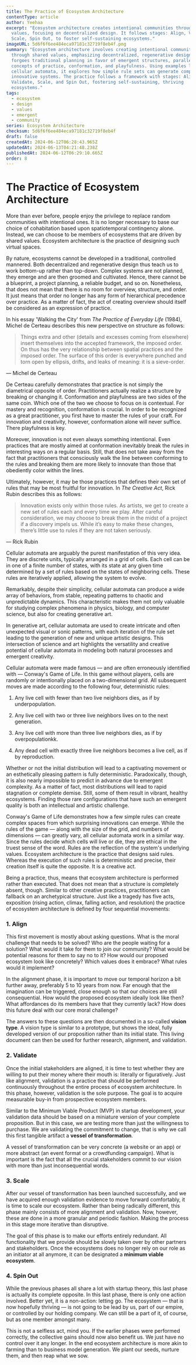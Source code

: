 ```yaml
---
title: The Practice of Ecosystem Architecture
contentType: article
author: Yeehaa
excerpt: "Ecosystem architecture creates intentional communities through shared
  values, focusing on decentralized design. It follows stages: Align, Validate,
  Scale, Spin Out, to foster self-sustaining ecosystems."
imageURL: 5d6f6f6ee484eca97181c32719f8eb4f.png
summary: "Ecosystem architecture involves creating intentional communities
  through shared values, emphasizing decentralized, regenerative design. It
  forgoes traditional planning in favor of emergent structures, paralleling
  concepts of practice, conformation, and playfulness. Using examples like
  cellular automata, it explores how simple rule sets can generate complex,
  innovative systems. The practice follows a framework with stages: Align,
  Validate, Scale, and Spin Out, fostering self-sustaining, thriving
  ecosystems."
tags:
  - ecosystem
  - design
  - values
  - emergent
  - community
series: Ecosystem Architecture
checksum: 5d6f6f6ee484eca97181c32719f8eb4f
draft: false
createdAt: 2024-06-12T06:28:43.965Z
updatedAt: 2024-06-13T04:21:48.238Z
publishedAt: 2024-06-12T06:29:10.665Z
order: 8
---
```


# The Practice of Ecosystem Architecture

More than ever before, people enjoy the privilege to replace random communities with intentional ones. It is no longer necessary to base our choice of cohabitation based upon spatiotemporal contingency alone. Instead, we can choose to be members of ecosystems that are driven by shared values. Ecosystem architecture is the practice of designing such virtual spaces.

By nature, ecosystems cannot be developed in a traditional, controlled mannered. Both decentralized and regenerative design thus teach us to work bottom-up rather than top-down. Complex systems are not planned, they emerge and are then groomed and cultivated. Hence, there cannot be a blueprint, a project planning, a reliable budget, and so on. Nonetheless, that does not mean that there is no room for overview, structure, and order. It just means that order no longer has any form of hierarchical precedence over practice. As a matter of fact, the act of creating overview should itself be considered as an expression of practice. 

In his essay 'Walking the City' from *The Practice of Everyday Life* (1984), Michel de Certeau describes this new perspective on structure as follows:

> Things extra and other (details and excesses coming from elsewhere) insert themselves into the accepted framework, the imposed order. On thus has the very relationship between spatial practices and the imposed order. The surface of this order is everywhere punched and torn open by ellipsis, drifts, and leaks of meaning: it is a sieve-order.

— Michel de Certeau

De Certeau carefully demonstrates that practice is not simply the diametrical opposite of order. Practitioners actually realize a structure by breaking or changing it. Conformation and playfulness are two sides of the same coin. Which one of the two we choose to focus on is contextual. For mastery and recognition, conformation is crucial. In order to be recognized as a great practitioner, you first have to master the rules of your craft. For innovation and creativity, however, conformation alone will never suffice. There playfulness is key.

Moreover, innovation is not even always something intentional. Even practices that are mostly aimed at conformation inevitably break the rules in interesting ways on a regular basis. Still, that does not take away from the fact that practitioners that consciously walk the line between conforming to the rules and breaking them are more likely to innovate than those that obediently color within the lines. 

Ultimately, however, it may be those practices that defines their own set of rules that may be most fruitful for innovation. In *The Creative Act*, Rick Rubin describes this as follows: 

> Innovation exists only within those rules. As artists, we get to create a new set of rules each and every time we play. After careful consideration, we may choose to break them in the midst of a project if a discovery impels us. While it’s easy to make these changes, there’s little use to rules if they are not taken seriously.

— Rick Rubin

Cellular automata are arguably the purest manifestation of this very idea. They are discrete units, typically arranged in a grid of cells. Each cell can be in one of a finite number of states, with its state at any given time determined by a set of rules based on the states of neighboring cells. These rules are iteratively applied, allowing the system to evolve. 

Remarkably, despite their simplicity, cellular automata can produce a wide array of behaviors, from stable, repeating patterns to chaotic and unpredictable dynamics. This characteristic makes them not only valuable for studying complex phenomena in physics, biology, and computer science, but also for creating generative art. 

In generative art, cellular automata are used to create intricate and often unexpected visual or sonic patterns, with each iteration of the rule set leading to the generation of new and unique artistic designs. This intersection of science and art highlights the versatility and creative potential of cellular automata in modeling both natural processes and emergent creativity.

Cellular automata were made famous — and are often erroneously identified with — Conway's Game of Life. In this game without players, cells are randomly or intentionally placed on a two-dimensional grid. All subsequent moves are made according to the following four, deterministic rules: 

1. Any live cell with fewer than two live neighbors dies, as if by underpopulation.

1. Any live cell with two or three live neighbors lives on to the next generation.

1. Any live cell with more than three live neighbors dies, as if by overpopulationkk.

1. Any dead cell with exactly three live neighbors becomes a live cell, as if by reproduction.

Whether or not the initial distribution will lead to a captivating movement or an esthetically pleasing pattern is fully deterministic. Paradoxically, though, it is also nearly impossible to predict in advance due to emergent complexity. As a matter of fact, most distributions will lead to rapid stagnation or complete demise. Still, some of them result in vibrant, healthy ecosystems. Finding those rare configurations that have such an emergent quality is both an intellectual and artistic challenge.

Conway's Game of Life demonstrates how a few simple rules can create complex spaces from which surprising innovations can emerge. While the rules of the game — along with the size of the grid, and numbers of dimensions — can greatly vary, all cellular automata work in a similar way. Since the rules decide which cells will live or die, they are ethical in the truest sense of the word. Rules are the reflection of the system's underlying values. Ecosystem architecture is the practice that designs said rules. Whereas the execution of such rules is deterministic and precise, their creation itself is quite the opposite. It is a creative act. 

Being a practice, thus, means that ecosystem architecture is performed rather than executed. That does not mean that a structure is completely absent, though. Similar to other creative practices, practitioners can fallback on an archetypical structure. Just like a tragedy has five acts, exposition (rising action, climax, falling action, and resolution) the practice of ecosystem architecture is defined by four sequential movements:

### 1. Align

This first movement is mostly about asking questions. What is the moral challenge that needs to be solved? Who are the people waiting for a solution? What would it take for them to join our community? What would be potential reasons for them to say no to it? How would our proposed ecosystem look like concretely? Which values does it embrace? What rules would it implement? 

In the alignment phase, it is important to move our temporal horizon a bit further away, preferably 5 to 10 years from now. Far enough that the imagination can be triggered, close enough so that our choices are still consequential. How would the proposed ecosystem ideally look like then? What affordances do its members have that they currently lack? How does this future deal with our core moral challenge?

The answers to these questions are then documented in a so-called **vision type**. A vision type is similar to a prototype, but shows the ideal, fully developed version of our proposition rather than its initial state. This living document can then be used for further research, alignment, and validation.

### 2. Validate

Once the initial stakeholders are aligned, it is time to test whether they are willing to put their money where their mouth is: literally or figuratively. Just like alignment, validation is a practice that should be performed continuously throughout the entire process of ecosystem architecture. In this phase, however, validation is the sole purpose. The goal is to acquire measurable buy-in from prospective ecosystem members.

Similar to the Minimum Viable Product (MVP) in startup development, your validation data should be based on a miniature version of your complete proposition. But in this case, we are testing more than just the willingness to purchase. We are validating the commitment to change, that is why we call this first tangible artifact a **vessel of transformation**. 

A vessel of transformation can be very concrete (a website or an app) or more abstract (an event format or a crowdfunding campaign). What is important is the fact that all the crucial stakeholders commit to our vision with more than just inconsequential words.

### 3. Scale

After our vessel of transformation has been launched successfully, and we have acquired enough validation evidence to move forward comfortably, it is time to scale our ecosystem. Rather than being radically different, this phase mainly consists of more alignment and validation. Now, however, these are done in a more granular and periodic fashion. Making the process in this stage more iterative than disruptive.

The goal of this phase is to make our efforts entirely redundant. All functionality that we provide should be slowly taken over by other partners and stakeholders. Once the ecosystems does no longer rely on our role as an initiator at all anymore, it can be designated a **minimum viable ecosystem**.

### 4. Spin Out

While the previous phases all share a lot with startup theory, this last phase is actually its complete opposite. In this last phase, there is only one action involved. Better yet, it is a non-action: letting go. The ecosystem — that is now hopefully thriving — is not going to be lead by us, part of our empire, or controlled by our holding company. We can still be a part of it, of course, but as one member amongst many. 

This is not a selfless act, mind you. If the earlier phases were performed correctly, the collective gains should now also benefit us. We just have no control over it any longer. In the end ecosystem architecture is more akin to farming than to business model generation. We plant our seeds, nurture them, and then reap what we sow.

